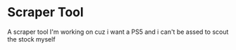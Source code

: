 # Scraper Tool
A scraper tool I'm working on cuz i want a PS5 and i can't be assed to scout the stock myself